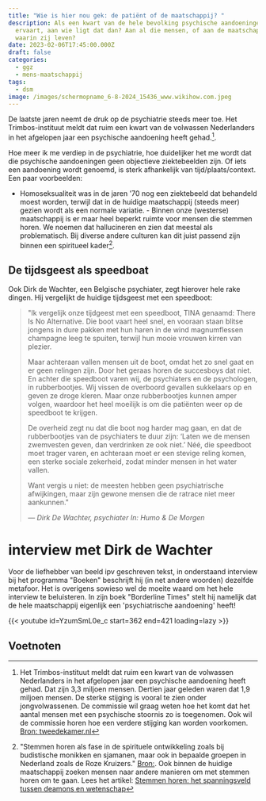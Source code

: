 ```yaml
---
title: "Wie is hier nou gek: de patiënt of de maatschappij? "
description: Als een kwart van de hele bevolking psychische aandoeningen
  ervaart, aan wie ligt dat dan? Aan al die mensen, of aan de maatschappij
  waarin zij leven?
date: 2023-02-06T17:45:00.000Z
draft: false
categories:
  - ggz
  - mens-maatschappij
tags:
  - dsm
image: /images/schermopname_6-8-2024_15436_www.wikihow.com.jpeg
---
```

De laatste jaren neemt de druk op de psychiatrie steeds meer toe. Het Trimbos-instituut meldt dat ruim een kwart van de volwassen Nederlanders in het afgelopen jaar een psychische aandoening heeft gehad.[^1]. 

Hoe meer ik me verdiep in de psychiatrie, hoe duidelijker het me wordt dat die psychische aandoeningen geen objectieve ziektebeelden zijn. Of iets een aandoening wordt genoemd, is sterk afhankelijk van tijd/plaats/context. Een paar voorbeelden: 
- Homoseksualiteit was in de jaren '70 nog een ziektebeeld dat behandeld moest worden, terwijl dat in de huidige maatschappij (steeds meer) gezien wordt als een normale variatie. - Binnen onze (westerse) maatschappij is er maar heel beperkt ruimte voor mensen die stemmen horen. We noemen dat hallucineren en zien dat meestal als problematisch. Bij diverse andere culturen kan dit juist passend zijn binnen een spiritueel kader[^2]. 

## De tijdsgeest als speedboat
Ook Dirk de Wachter, een Belgische psychiater, zegt hierover hele rake dingen. Hij vergelijkt de huidige tijdsgeest met een speedboot:

> "Ik vergelijk onze tijdgeest met een speedboot, TINA genaamd: There Is No Alternative. Die boot vaart heel snel, en vooraan staan blitse jongens in dure pakken met hun haren in de wind magnumflessen champagne leeg te spuiten, terwijl hun mooie vrouwen kirren van plezier.
>
> Maar achteraan vallen mensen uit de boot, omdat het zo snel gaat en er geen relingen zijn. Door het geraas horen de succesboys dat niet. En achter die speedboot varen wij, de psychiaters en de psychologen, in rubberbootjes. Wij vissen de overboord gevallen sukkelaars op en geven ze droge kleren. Maar onze rubberbootjes kunnen amper volgen, waardoor het heel moeilijk is om die patiënten weer op de speedboot te krijgen.
> 
> De overheid zegt nu dat die boot nog harder mag gaan, en dat de rubberbootjes van de psychiaters te duur zijn: ‘Laten we de mensen zwemvesten geven, dan verdrinken ze ook niet.’ Néé, die speedboot moet trager varen, en achteraan moet er een stevige reling komen, een sterke sociale zekerheid, zodat minder mensen in het water vallen.
>
>Want vergis u niet: de meesten hebben geen psychiatrische afwijkingen, maar zijn gewone mensen die de ratrace niet meer aankunnen."
>
> _— Dirk De Wachter, psychiater_
> _In: Humo & De Morgen_

# interview met Dirk de Wachter
Voor de liefhebber van beeld ipv geschreven tekst, in onderstaand interview bij het programma "Boeken" beschrijft hij (in net andere woorden) dezelfde metafoor. Het is overigens sowieso wel de moeite waard om het hele interview te beluisteren. In zijn boek  "Borderline Times" stelt hij namelijk dat de hele maatschappij eigenlijk een 'psychiatrische aandoening' heeft!

{{< youtube id=YzumSmL0e_c start=362 end=421 loading=lazy >}}

## Voetnoten
[^1]: Het Trimbos-instituut meldt dat ruim een kwart van de volwassen Nederlanders in het afgelopen jaar een psychische aandoening heeft gehad. Dat zijn 3,3 miljoen mensen. Dertien jaar geleden waren dat 1,9 miljoen mensen. De sterke stijging is vooral te zien onder jongvolwassenen. De commissie wil graag weten hoe het komt dat het aantal mensen met een psychische stoornis zo is toegenomen. Ook wil de commissie horen hoe een verdere stijging kan worden voorkomen. [Bron: tweedekamer.nl](https://www.tweedekamer.nl/debat_en_vergadering/uitgelicht/rondetafelgesprek-over-de-enorme-stijging-van-het-aantal-mensen-met)

[^2]: "Stemmen horen als fase in de spirituele ontwikkeling zoals bij budistische monikken en sjamanen, maar ook in bepaalde groepen in Nederland zoals de Roze Kruizers." [Bron:]( https://romme-escher.nl/stemmen-hoorders/#:~:text=Stemmen%20horen%20als%20fase%20in,geroepen%20tot%20het%20priesterschap.). Ook binnen de huidige maatschappij zoeken mensen naar andere manieren om met stemmen horen om te gaan. Lees het artikel: [Stemmen horen: het spanningsveld tussen deamons en wetenschap](https://www.psychosenet.nl/het-mag-geen-naam-hebben-over-het-spanningsveld-tussen-deamons-en-wetenschap/)

